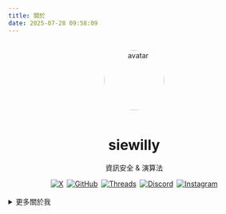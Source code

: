 ```yaml
---
title: 關於
date: 2025-07-28 09:58:09
---
```


<style>
a[target="_blank"]::after,
a.external-link::after {
  display: none !important;
  content: none !important;
}
a img:hover {
  transform: scale(1.05);
  transition: transform 0.3s ease;
}
@media (max-width: 480px) {
  div[style*="display:flex"] {
    flex-direction: column;
    align-items: center;
  }
}
</style>
<br>
<div align="center">
  <img src="/img/avatar.webp" alt="avatar" width="120" style="border-radius:50%;margin-bottom:1em;" />
  <h1>siewilly</h1>
  <p>資訊安全 & 演算法</p>
  <div style="display:flex;justify-content:center;flex-wrap:wrap;gap:0.5em;">
    <a href="" target="_blank">
      <img src="https://img.shields.io/badge/X-000000?style=for-the-badge&logo=x&logoColor=white" alt="X" />
    </a>
    <a href="https://github.com/siewilly" target="_blank">
      <img src="https://img.shields.io/badge/GitHub-181717?style=for-the-badge&logo=github&logoColor=white" alt="GitHub" />
    </a>
    <a href="https://www.threads.com/@nhubc20_siewilly" target="_blank">
      <img src="https://img.shields.io/badge/Threads-000000?style=for-the-badge&logo=threads&logoColor=white" alt="Threads" />
    </a>
    <a href="https://discord.gg/WD6gVTRQWA" target="_blank">
      <img src="https://img.shields.io/badge/Discord-5865F2?style=for-the-badge&logo=discord&logoColor=white" alt="Discord" />
    </a>
    <a href="https://www.instagram.com/nhubc20_siewilly/" target="_blank">
      <img src="https://img.shields.io/badge/Instagram-E4405F?style=for-the-badge&logo=instagram&logoColor=white" alt="Instagram" />
    </a>
  </div>
</div>

</br>

<details>
<summary>更多關於我</summary>
## 👋 關於我

嗨，我是一個來自 🇹🇼 台灣的 **16 歲高二學生**。  
平常喜歡 **Coding 💻** 和 **打羽球 🏸**(~~每天都在 bug 裡面越爬越強！~~)

- 🔍 喜歡探索演算法的結構、自己寫題目練演算法  
- 🧠 目前正在研究 CTF（~~雖然很廢但會慢慢進步~~）  
- ⚫ 圍棋是我的唯一爹（超認真）

---

## 🚀 短期發展

- 🐍 把 Python 學到精透  
- 🌐 套模板寫出自己的網站  
- 📚 把自己的所有解題丟上來分享（進行中 ✅）

---

## 📖 我的學習歷程

我是從學習 **Python** 開始的，  
當初只是想玩玩看，結果不知不覺就變強了 🛠️  
最近在研究 **網頁前端工程**（HTML / CSS / JS）

---

## 🎯 目標

- 💼 進入 **資奧選訓營**  
- 🏆 進到資訊學科競賽全國賽  
- 🧪 CTF 能看得懂題目  
- 📁 把我的所有解題丟上來分享  
- 🎓 考上交通大學資工系(~~宏願的部分~~)
- 🪪 取得 AIS3 門票！

---

## 💡 我對程式的態度

> 「寫程式是自己選的路，再怎麼難走，bug 再多，都可以想辦法解決。」

我相信每個 bug 都是邁向進步的階梯，  
所以我不怕錯，只怕不嘗試 🚀

最後你可以點這裡看一些神奇的[小影片](https://www.youtube.com/watch?v=dQw4w9WgXcQ&list=RDdQw4w9WgXcQ&start_radio=1)

</details>
